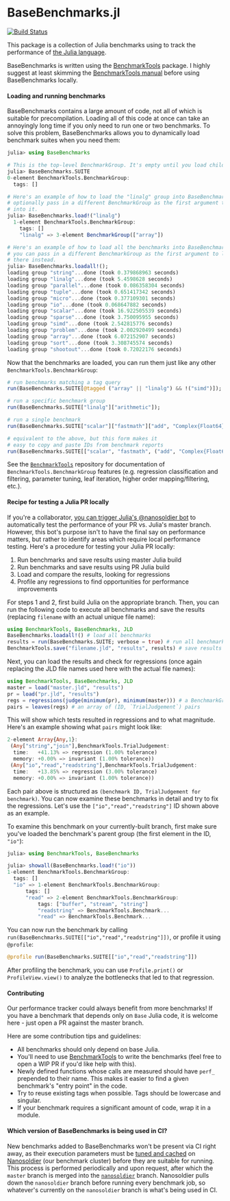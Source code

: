 # BaseBenchmarks.jl

[![Build Status](https://travis-ci.org/JuliaCI/BaseBenchmarks.jl.svg?branch=master)](https://travis-ci.org/JuliaCI/BaseBenchmarks.jl)

This package is a collection of Julia benchmarks using to track the performance of [the Julia language](https://github.com/JuliaLang/julia).

BaseBenchmarks is written using the [BenchmarkTools](https://github.com/JuliaCI/BenchmarkTools.jl) package. I highly suggest at least skimming the [BenchmarkTools manual](https://github.com/JuliaCI/BenchmarkTools.jl/blob/master/doc/manual.md) before using BaseBenchmarks locally.

#### Loading and running benchmarks

BaseBenchmarks contains a large amount of code, not all of which is suitable for precompilation. Loading all of this code at once can take an annoyingly long time if you only need to run one or two benchmarks. To solve this problem, BaseBenchmarks allows you to dynamically load benchmark suites when you need them:

```julia
julia> using BaseBenchmarks

# This is the top-level BenchmarkGroup. It's empty until you load child groups into it.
julia> BaseBenchmarks.SUITE
0-element BenchmarkTools.BenchmarkGroup:
  tags: []

# Here's an example of how to load the "linalg" group into BaseBenchmarks.SUITE. You can
# optionally pass in a different BenchmarkGroup as the first argument to load "linalg"
# into it.
julia> BaseBenchmarks.load!("linalg")
  1-element BenchmarkTools.BenchmarkGroup:
    tags: []
    "linalg" => 3-element BenchmarkGroup(["array"])

# Here's an example of how to load all the benchmarks into BaseBenchmarks.SUITE. Once again,
# you can pass in a different BenchmarkGroup as the first argument to load the benchmarks
# there instead.
julia> BaseBenchmarks.loadall!();
loading group "string"...done (took 0.379868963 seconds)
loading group "linalg"...done (took 5.4598628 seconds)
loading group "parallel"...done (took 0.086358304 seconds)
loading group "tuple"...done (took 0.651417342 seconds)
loading group "micro"...done (took 0.377109301 seconds)
loading group "io"...done (took 0.068647882 seconds)
loading group "scalar"...done (took 16.922505539 seconds)
loading group "sparse"...done (took 3.750095955 seconds)
loading group "simd"...done (took 2.542815776 seconds)
loading group "problem"...done (took 2.002920499 seconds)
loading group "array"...done (took 6.072152907 seconds)
loading group "sort"...done (took 3.308745574 seconds)
loading group "shootout"...done (took 0.72022176 seconds)
```

Now that the benchmarks are loaded, you can run them just like any other `BenchmarkTools.BenchmarkGroup`:

```julia
# run benchmarks matching a tag query
run(BaseBenchmarks.SUITE[@tagged ("array" || "linalg") && !("simd")]);

# run a specific benchmark group
run(BaseBenchmarks.SUITE["linalg"]["arithmetic"]);

# run a single benchmark
run(BaseBenchmarks.SUITE["scalar"]["fastmath"]["add", "Complex{Float64}"])

# equivalent to the above, but this form makes it
# easy to copy and paste IDs from benchmark reports
run(BaseBenchmarks.SUITE[["scalar", "fastmath", ("add", "Complex{Float64}")]]);
```

See the [`BenchmarkTools`]((https://github.com/JuliaCI/BenchmarkTools.jl)) repository for documentation of `BenchmarkTools.BenchmarkGroup` features (e.g. regression classification and filtering, parameter tuning, leaf iteration, higher order mapping/filtering, etc.).

#### Recipe for testing a Julia PR locally

If you're a collaborator, [you can trigger Julia's @nanosoldier
bot](https://github.com/JuliaCI/Nanosoldier.jl) to automatically test the performance of
your PR vs. Julia's master branch. However, this bot's purpose isn't to have the final
say on performance matters, but rather to identify areas which require local performance
testing. Here's a procedure for testing your Julia PR locally:

1. Run benchmarks and save results using master Julia build
2. Run benchmarks and save results using PR Julia build
3. Load and compare the results, looking for regressions
4. Profile any regressions to find opportunities for performance improvements

For steps 1 and 2, first build Julia on the appropriate branch. Then, you can run the
following code to execute all benchmarks and save the results (replacing `filename` with
an actual unique file name):

```julia
using BenchmarkTools, BaseBenchmarks, JLD
BaseBenchmarks.loadall!() # load all benchmarks
results = run(BaseBenchmarks.SUITE; verbose = true) # run all benchmarks
BenchmarkTools.save("filename.jld", "results", results) # save results to JLD file
```

Next, you can load the results and check for regressions (once again replacing the JLD file
names used here with the actual file names):

```julia
using BenchmarkTools, BaseBenchmarks, JLD
master = load("master.jld", "results")
pr = load("pr.jld", "results")
regs = regressions(judge(minimum(pr), minimum(master))) # a BenchmarkGroup containing the regressions
pairs = leaves(regs) # an array of (ID, `TrialJudgement`) pairs
```

This will show which tests resulted in regressions and to what magnitude. Here's an
example showing what `pairs` might look like:

```julia
2-element Array{Any,1}:
 (Any["string","join"],BenchmarkTools.TrialJudgement:
  time:   +41.13% => regression (1.00% tolerance)
  memory: +0.00% => invariant (1.00% tolerance))
 (Any["io","read","readstring"],BenchmarkTools.TrialJudgement:
  time:   +13.85% => regression (3.00% tolerance)
  memory: +0.00% => invariant (1.00% tolerance))
```

Each pair above is structured as `(benchmark ID, TrialJudgement for benchmark)`. You can
now examine these benchmarks in detail and try to fix the regressions. Let's use the
`["io","read","readstring"]` ID shown above as an example.

To examine this benchmark on your currently-built branch, first make sure you've loaded
the benchmark's parent group (the first element in the ID, `"io"`):

```julia
julia> using BenchmarkTools, BaseBenchmarks

julia> showall(BaseBenchmarks.load!("io"))
1-element BenchmarkTools.BenchmarkGroup:
  tags: []
  "io" => 1-element BenchmarkTools.BenchmarkGroup:
	  tags: []
	  "read" => 2-element BenchmarkTools.BenchmarkGroup:
		  tags: ["buffer", "stream", "string"]
		  "readstring" => BenchmarkTools.Benchmark...
		  "read" => BenchmarkTools.Benchmark...
```

You can now run the benchmark by calling
`run(BaseBenchmarks.SUITE[["io","read","readstring"]])`, or profile it using `@profile`:

```julia
@profile run(BaseBenchmarks.SUITE[["io","read","readstring"]])
```

After profiling the benchmark, you can use `Profile.print()` or `ProfileView.view()` to
analyze the bottlenecks that led to that regression.

#### Contributing

Our performance tracker could always benefit from more benchmarks! If you have a benchmark that depends only on `Base` Julia code, it is welcome here - just open a PR against the master branch.

Here are some contribution tips and guidelines:

- All benchmarks should only depend on base Julia.
- You'll need to use [BenchmarkTools](https://github.com/JuliaCI/BenchmarkTools.jl) to write the benchmarks (feel free to open a WIP PR if you'd like help with this).
- Newly defined functions whose calls are measured should have `perf_` prepended to their name. This makes it easier to find a given benchmark's "entry point" in the code.
- Try to reuse existing tags when possible. Tags should be lowercase and singular.
- If your benchmark requires a significant amount of code, wrap it in a module.

#### Which version of BaseBenchmarks is being used in CI?

New benchmarks added to BaseBenchmarks won't be present via CI right away, as their execution parameters must be [tuned and cached](https://github.com/JuliaCI/BenchmarkTools.jl/blob/master/doc/manual.md#caching-parameters) on [Nanosoldier](https://github.com/JuliaCI/Nanosoldier.jl) (our benchmark cluster) before they are suitable for running. This process is performed periodically and upon request, after which the `master` branch is merged into the [`nanosoldier`](https://github.com/JuliaCI/BaseBenchmarks.jl/tree/nanosoldier) branch. Nanosoldier pulls down the `nanosoldier` branch before running every benchmark job, so whatever's currently on the `nanosoldier` branch is what's being used in CI.
